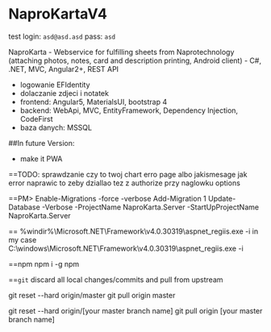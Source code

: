 # NaproKartaV4
test login: `asd@asd.asd`
pass: `asd`

NaproKarta - Webservice for fulfilling sheets from Naprotechnology (attaching photos, notes, card and description printing, Android client) - C#, .NET, MVC, Angular2+, REST API
* logowanie EFIdentity
* dolaczanie zdjeci i notatek
* frontend: Angular5, MaterialsUI, bootstrap 4
* backend: WebApi, MVC, EntityFramework, Dependency Injection, CodeFirst
* baza danych: MSSQL 


##In future Version:
* make it PWA


==TODO:
sprawdzanie czy to twoj chart
erro page albo jakismesage jak error
naprawic to zeby dziallao tez z authorize przy naglowku options

==PM> 
Enable-Migrations -force -verbose
Add-Migration 1
Update-Database -Verbose -ProjectName NaproKarta.Server -StartUpProjectName NaproKarta.Server 

==
%windir%\Microsoft.NET\Framework\v4.0.30319\aspnet_regiis.exe -i
in my case C:\windows\Microsoft.NET\Framework\v4.0.30319\aspnet_regiis.exe -i

==npm
npm i -g npm

==`git` discard all local changes/commits and pull from upstream

git reset --hard origin/master
git pull origin master

git reset --hard origin/[your master branch name]
git pull origin [your master branch name]
